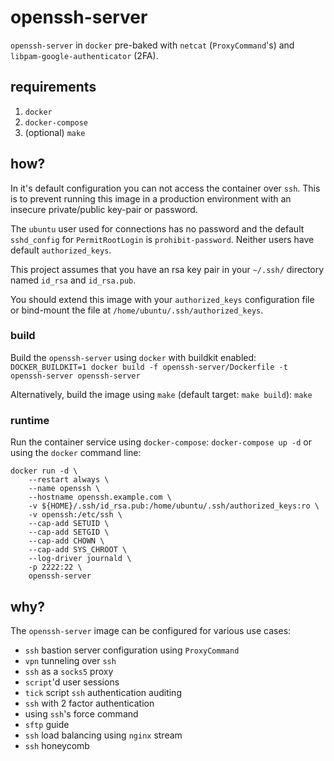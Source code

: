 # openssh-server

`openssh-server` in `docker` pre-baked with `netcat` (`ProxyCommand`'s) and `libpam-google-authenticator` (2FA).

## requirements

1. `docker`
2. `docker-compose`
3. (optional) `make`

## how?

In it's default configuration you can not access the container over `ssh`. This is to prevent running this image in a production environment with an insecure private/public key-pair or password.

The `ubuntu` user used for connections has no password and the default `sshd_config` for `PermitRootLogin` is `prohibit-password`. Neither users have default `authorized_keys`.

This project assumes that you have an rsa key pair in your `~/.ssh/` directory named `id_rsa` and `id_rsa.pub`.

You should extend this image with your `authorized_keys` configuration file or bind-mount the file at `/home/ubuntu/.ssh/authorized_keys`.

### build

Build the `openssh-server` using `docker` with buildkit enabled: `DOCKER_BUILDKIT=1 docker build -f openssh-server/Dockerfile -t openssh-server openssh-server`

Alternatively, build the image using `make` (default target: `make build`): `make`

### runtime

Run the container service using `docker-compose`: `docker-compose up -d` or using the `docker` command line:
```
docker run -d \
    --restart always \
    --name openssh \
    --hostname openssh.example.com \
    -v ${HOME}/.ssh/id_rsa.pub:/home/ubuntu/.ssh/authorized_keys:ro \
    -v openssh:/etc/ssh \
    --cap-add SETUID \
    --cap-add SETGID \
    --cap-add CHOWN \
    --cap-add SYS_CHROOT \
    --log-driver journald \
    -p 2222:22 \
    openssh-server
```

## why?

The `openssh-server` image can be configured for various use cases:
- `ssh` bastion server configuration using `ProxyCommand`
- `vpn` tunneling over `ssh`
- `ssh` as a `socks5` proxy
- `script`'d user sessions
- `tick` script `ssh` authentication auditing
- `ssh` with 2 factor authentication
- using `ssh`'s force command
- `sftp` guide
- `ssh` load balancing using `nginx` stream
- `ssh` honeycomb
